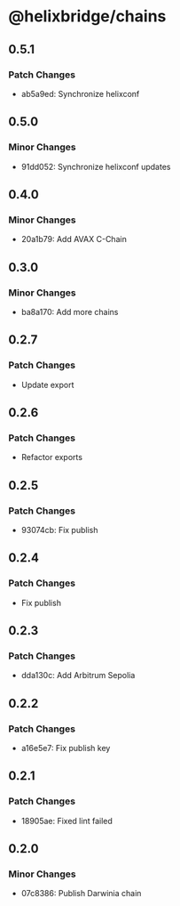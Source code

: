 # @helixbridge/chains

## 0.5.1

### Patch Changes

- ab5a9ed: Synchronize helixconf

## 0.5.0

### Minor Changes

- 91dd052: Synchronize helixconf updates

## 0.4.0

### Minor Changes

- 20a1b79: Add AVAX C-Chain

## 0.3.0

### Minor Changes

- ba8a170: Add more chains

## 0.2.7

### Patch Changes

- Update export

## 0.2.6

### Patch Changes

- Refactor exports

## 0.2.5

### Patch Changes

- 93074cb: Fix publish

## 0.2.4

### Patch Changes

- Fix publish

## 0.2.3

### Patch Changes

- dda130c: Add Arbitrum Sepolia

## 0.2.2

### Patch Changes

- a16e5e7: Fix publish key

## 0.2.1

### Patch Changes

- 18905ae: Fixed lint failed

## 0.2.0

### Minor Changes

- 07c8386: Publish Darwinia chain
